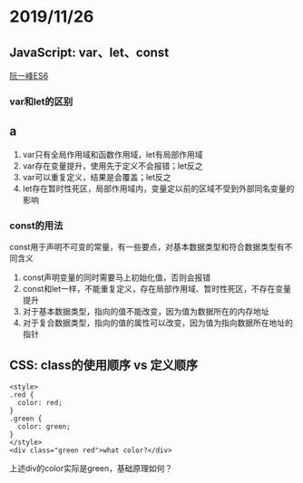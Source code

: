 # 2019/11/26

## JavaScript: var、let、const

[阮一峰ES6](http://es6.ruanyifeng.com/#docs/let)

### var和let的区别
## a
1. var只有全局作用域和函数作用域，let有局部作用域
2. var存在变量提升，使用先于定义不会报错；let反之
3. var可以重复定义，结果是会覆盖；let反之
4. let存在暂时性死区，局部作用域内，变量定以前的区域不受到外部同名变量的影响


### const的用法


const用于声明不可变的常量，有一些要点，对基本数据类型和符合数据类型有不同含义

1. const声明变量的同时需要马上初始化值，否则会报错
2. const和let一样，不能重复定义，存在局部作用域、暂时性死区，不存在变量提升
3. 对于基本数据类型，指向的值不能改变，因为值为数据所在的内存地址
4. 对于复合数据类型，指向的值的属性可以改变，因为值为指向数据所在地址的指针


## CSS: class的使用顺序 vs 定义顺序

```
<style>
.red {
  color: red;
}
.green {
  color: green;
}
</style>
<div class="green red">what color?</div>
```

上述div的color实际是green，基础原理如何？
